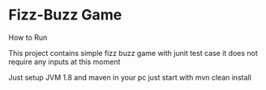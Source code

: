# Fizz-Buzz Game
How to Run

This project contains simple fizz buzz game with junit test case
it does not require any inputs at this moment

Just setup JVM 1.8  and maven in your pc
just start with mvn clean install


